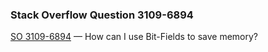 ### Stack Overflow Question 3109-6894

[SO 3109-6894](http://stackoverflow.com/q/31096894) &mdash;
How can I use Bit-Fields to save memory?
